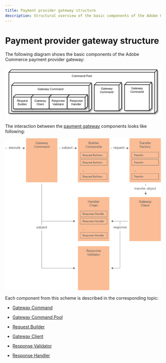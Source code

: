 ```yaml
---
title: Payment provider gateway structure
description: Structural overview of the basic components of the Adobe Commerce payment provider gateway
---
```


# Payment provider gateway structure

The following diagram shows the basic components of the Adobe Commerce payment provider gateway:

![Payment Gateway Structure](../../../_images/pg_structure.png)

The interaction between the [payment gateway](https://glossary.magento.com/payment-gateway) components looks like following:

![Payment Gateway Structure](../../../_images/pg_internal_flow.png)

Each component from this scheme is described in the corresponding topic:

-  [Gateway Command](gateway-command.md)

-  [Gateway Command Pool](command-pool.md)

-  [Request Builder](request-builder.md)

-  [Gateway Client](gateway-client.md)

-  [Response Validator](response-validator.md)

-  [Response Handler](response-handler.md)
